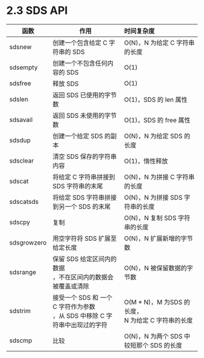 # 2.3 SDS API

| 函数        | 作用                                                         | 时间复杂度                                                   |
| ----------- | ------------------------------------------------------------ | :----------------------------------------------------------- |
| sdsnew      | 创建一个包含给定 C 字符串的 SDS                              | O(N)，N 为给定 C 字符串的长度                                |
| sdsempty    | 创建一个不包含任何内容的 SDS                                 | O(1)                                                         |
| sdsfree     | 释放 SDS                                                     | O(1)                                                         |
| sdslen      | 返回 SDS 已使用的字节数                                      | O(1)，SDS 的 len 属性                                        |
| sdsavail    | 返回 SDS 未使用的字节数                                      | O(1)，SDS 的 free 属性                                       |
| sdsdup      | 创建一个给定 SDS 的副本                                      | O(N)，N 为给定 SDS 的长度                                    |
| sdsclear    | 清空 SDS 保存的字符串内容                                    | O(1)，惰性释放                                               |
| sdscat      | 将给定 C 字符串拼接到 SDS 字符串的末尾                       | O(N)，N 为拼接 C 字符串的长度                                |
| sdscatsds   | 将给定 SDS 字符串拼接到另一个 SDS 的末尾                     | O(N)，N 为拼接 SDS 字符串的长度                              |
| sdscpy      | 复制                                                         | O(N)，N 复制 SDS 字符串的长度                                |
| sdsgrowzero | 用空字符将 SDS 扩展至给定长度                                | O(N)，N 扩展新增的字节数                                     |
| sdsrange    | 保留 SDS 给定区间内的数据<br />，不在区间内的数据会被覆盖或清除<br /> | O(N)，N 被保留数据的字节数                                   |
| sdstrim     | 接受一个 SDS 和 一个 C 字符作为参数<br />，从 SDS 中移除 C 字符串中出现过的字符<br /> | O(M * N)，M 为SDS 的长度，<br />N 为给定 C 字符串的长度<br /> |
| sdscmp      | 比较                                                         | O(N)，N 为两个 SDS 中较短那个 SDS 的长度                     |
